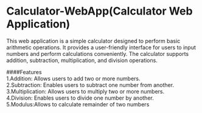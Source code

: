 # Calculator-WebApp(Calculator Web Application)

This web application is a simple calculator designed to perform basic arithmetic operations. It provides a user-friendly interface for users to input numbers and perform calculations conveniently. The calculator supports addition, subtraction, multiplication, and division operations.

####Features</br>
1.Addition: Allows users to add two or more numbers.</br>
2.Subtraction: Enables users to subtract one number from another.</br>
3.Multiplication: Allows users to multiply two or more numbers.</br>
4.Division: Enables users to divide one number by another.</br>
5.Modulus:Allows to calculate remainder of two numbers</br>
